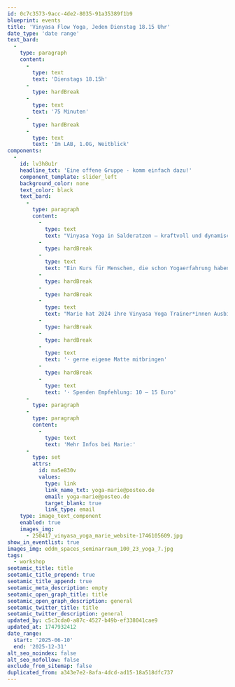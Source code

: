 ```yaml
---
id: 0c7c3573-9acc-4de2-8035-91a35389f1b9
blueprint: events
title: 'Vinyasa Flow Yoga, Jeden Dienstag 18.15 Uhr'
date_type: 'date range'
text_bard:
  -
    type: paragraph
    content:
      -
        type: text
        text: 'Dienstags 18.15h'
      -
        type: hardBreak
      -
        type: text
        text: '75 Minuten'
      -
        type: hardBreak
      -
        type: text
        text: 'Im LAB, 1.OG, Weitblick'
components:
  -
    id: lv3h8u1r
    headline_txt: 'Eine offene Gruppe - komm einfach dazu!'
    component_template: slider_left
    background_color: none
    text_color: black
    text_bard:
      -
        type: paragraph
        content:
          -
            type: text
            text: "Vinyasa Yoga in Salderatzen – kraftvoll und dynamisch lassen wir den Alltag hinter uns und bringen Atem und Körper durch fließende Bewegungen in Einklang.\_"
          -
            type: hardBreak
          -
            type: text
            text: "Ein Kurs für Menschen, die schon Yogaerfahrung haben und sich sowohl intensivere Flows als auch Entspannung wünschen. Matten sind in begrenzter Anzahl vorhanden, bring gerne deine eigene Matte mit.\_"
          -
            type: hardBreak
          -
            type: hardBreak
          -
            type: text
            text: "Marie hat 2024 ihre Vinyasa Yoga Trainer*innen Ausbildung abgeschlossen und legt ihren Schwerpunkt auf kreative und dynamische Flows.\_"
          -
            type: hardBreak
          -
            type: hardBreak
          -
            type: text
            text: '· gerne eigene Matte mitbringen'
          -
            type: hardBreak
          -
            type: text
            text: '· Spenden Empfehlung: 10 – 15 Euro'
      -
        type: paragraph
      -
        type: paragraph
        content:
          -
            type: text
            text: 'Mehr Infos bei Marie:'
      -
        type: set
        attrs:
          id: ma5e830v
          values:
            type: link
            link_name_txt: yoga-marie@posteo.de
            email: yoga-marie@posteo.de
            target_blank: true
            link_type: email
    type: image_text_component
    enabled: true
    images_img:
      - 250417_vinyasa_yoga_marie_website-1746105609.jpg
show_in_eventlist: true
images_img: eddm_spaces_seminarraum_100_23_yoga_7.jpg
tags:
  - workshop
seotamic_title: title
seotamic_title_prepend: true
seotamic_title_append: true
seotamic_meta_description: empty
seotamic_open_graph_title: title
seotamic_open_graph_description: general
seotamic_twitter_title: title
seotamic_twitter_description: general
updated_by: c5c3cda0-a87c-4527-b49b-ef338041cae9
updated_at: 1747932412
date_range:
  start: '2025-06-10'
  end: '2025-12-31'
alt_seo_noindex: false
alt_seo_nofollow: false
exclude_from_sitemap: false
duplicated_from: a343e7e2-8afa-4dcd-ad15-18a518dfc737
---
```

